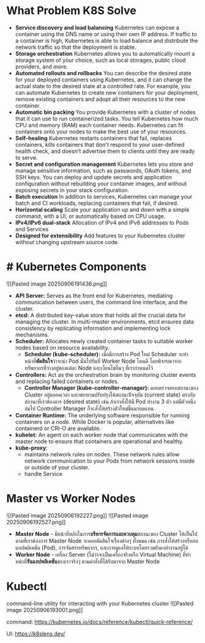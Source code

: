 # What Problem K8S Solve

- **Service discovery and load balancing** Kubernetes can expose a container using the DNS name or using their own IP address. If traffic to a container is high, Kubernetes is able to load balance and distribute the network traffic so that the deployment is stable.
- **Storage orchestration** Kubernetes allows you to automatically mount a storage system of your choice, such as local storages, public cloud providers, and more.
- **Automated rollouts and rollbacks** You can describe the desired state for your deployed containers using Kubernetes, and it can change the actual state to the desired state at a controlled rate. For example, you can automate Kubernetes to create new containers for your deployment, remove existing containers and adopt all their resources to the new container.
- **Automatic bin packing** You provide Kubernetes with a cluster of nodes that it can use to run containerized tasks. You tell Kubernetes how much CPU and memory (RAM) each container needs. Kubernetes can fit containers onto your nodes to make the best use of your resources.
- **Self-healing** Kubernetes restarts containers that fail, replaces containers, kills containers that don't respond to your user-defined health check, and doesn't advertise them to clients until they are ready to serve.
- **Secret and configuration management** Kubernetes lets you store and manage sensitive information, such as passwords, OAuth tokens, and SSH keys. You can deploy and update secrets and application configuration without rebuilding your container images, and without exposing secrets in your stack configuration.
- **Batch execution** In addition to services, Kubernetes can manage your batch and CI workloads, replacing containers that fail, if desired.
- **Horizontal scaling** Scale your application up and down with a simple command, with a UI, or automatically based on CPU usage.
- **IPv4/IPv6 dual-stack** Allocation of IPv4 and IPv6 addresses to Pods and Services
- **Designed for extensibility** Add features to your Kubernetes cluster without changing upstream source code.
# # Kubernetes Components

![[Pasted image 20250906191436.png]]


- **API Server:** Serves as the front end for Kubernetes, mediating communication between users, the command line interface, and the cluster.
- **etcd:** A distributed key-value store that holds all the crucial data for managing the cluster. In multi-master environments, etcd ensures data consistency by replicating information and implementing lock mechanisms.
- **Scheduler:** Allocates newly created container tasks to suitable worker nodes based on resource availability.
	- **Scheduler (kube-scheduler):** เมื่อมีการสร้าง Pod ใหม่ Scheduler จะทำหน้าที่**ตัดสินใจ**ว่าจะนำ Pod นั้นไปรันที่ Worker Node ไหนดี โดยพิจารณาจากทรัพยากรที่ว่างอยู่ของแต่ละ Node และเงื่อนไขอื่นๆ ที่เรากำหนดไว้
- **Controllers:** Act as the orchestration brain by monitoring cluster events and replacing failed containers or nodes.
	- **Controller Manager (kube-controller-manager):** คอยตรวจสอบสถานะของ Cluster อยู่ตลอดเวลา และพยายามปรับปรุงให้สถานะปัจจุบัน (current state) ตรงกับสถานะที่เราต้องการ (desired state) เช่น ถ้าเราสั่งให้มี Pod ทำงาน 3 ตัว แต่มีตัวหนึ่งล่มไป Controller Manager ก็จะสั่งให้สร้างตัวใหม่ขึ้นมาทดแทน
- **Container Runtime:** The underlying software responsible for running containers on a node. While Docker is popular, alternatives like containerd or CRI-O are available.
- **kubelet:** An agent on each worker node that communicates with the master node to ensure that containers are operational and healthy.
- **kube-proxy**: 
	- maintains network rules on nodes. These network rules allow network communication to your Pods from network sessions inside or outside of your cluster.
	- handle Service 
# Master vs Worker Nodes
![[Pasted image 20250906192227.png]]
![[Pasted image 20250906192527.png]]


- **Master Node** - มีหน้าที่หลักในการ**บริหารจัดการและควบคุม**สถานะของ Cluster ให้เป็นไปตามที่เราต้องการ Master Node จะคอยตัดสินใจเรื่องต่างๆ ทั้งหมด เช่น การสั่งให้สร้างหรือลบแอปพลิเคชัน (Pod), การจัดสรรทรัพยากร, และการดูแลให้ระบบโดยรวมยังคงทำงานอยู่ได้
- **Worker Node** - เครื่อง Server (ไม่ว่าจะเป็นเครื่องจริงหรือ Virtual Machine) ที่ทำหน้าที่**รันแอปพลิเคชัน**ของเราจริงๆ ตามคำสั่งที่ได้รับมาจาก Master Node


# Kubectl

command-line utility for interacting with your Kubernetes cluster
![[Pasted image 20250906193001.png]]

command: https://kubernetes.io/docs/reference/kubectl/quick-reference/

UI: https://k8slens.dev/

